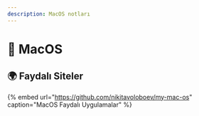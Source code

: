 ```yaml
---
description: MacOS notları
---
```


# 🍎 MacOS

## 🌍 Faydalı Siteler

{% embed url="https://github.com/nikitavoloboev/my-mac-os" caption="MacOS Faydalı Uygulamalar" %}







